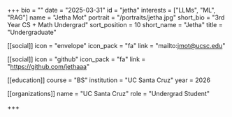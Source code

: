 +++
bio = ""
date = "2025-03-31"
id = "jetha"
interests = ["LLMs", "ML", "RAG"]
name = "Jetha Mot"
portrait = "/portraits/jetha.jpg"
short_bio = "3rd Year CS + Math Undergrad"
sort_position = 10
short_name = "Jetha"
title = "Undergraduate"

[[social]]
    icon = "envelope"
    icon_pack = "fa"
    link = "mailto:jmot@ucsc.edu"

[[social]]
    icon = "github"
    icon_pack = "fa"
    link = "https://github.com/jethaaa"

[[education]]
    course = "BS"
    institution = "UC Santa Cruz"
    year = 2026
    
[[organizations]]
    name = "UC Santa Cruz"
    role = "Undergrad Student"

+++
